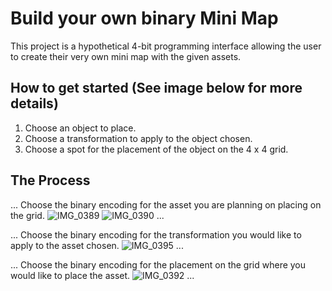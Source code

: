 # Build your own binary Mini Map
This project is a hypothetical 4-bit programming interface allowing the user to create their very own mini map with the given assets. 

## How to get started (See image below for more details)
1. Choose an object to place.
1. Choose a transformation to apply to the object chosen.
1. Choose a spot for the placement of the object on the 4 x 4 grid.

## The Process
...
Choose the binary encoding for the asset you are planning on placing on the grid. 
![IMG_0389](https://github.com/user-attachments/assets/3dd611a4-ac02-4491-a440-b5aace221dc6) ![IMG_0390](https://github.com/user-attachments/assets/551cdf10-cb91-49c4-ad78-19211be7ef6a)
...

...
Choose the binary encoding for the transformation you would like to apply to the asset chosen.
![IMG_0395](https://github.com/user-attachments/assets/211824a0-caba-432e-8f70-5501fbc9cb33)
...

...
Choose the binary encoding for the placement on the grid where you would like to place the asset.
![IMG_0392](https://github.com/user-attachments/assets/16ebe555-0ca0-4600-8f5d-bc6626ef41bd)
...


